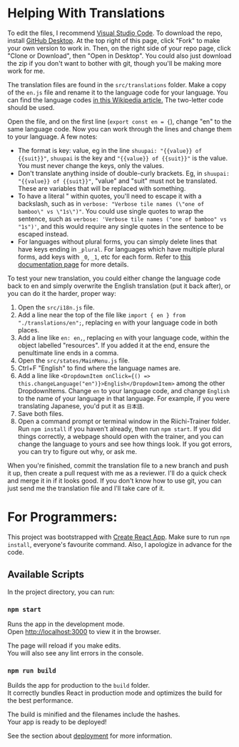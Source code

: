 # Helping With Translations

To edit the files, I recommend [Visual Studio Code](https://code.visualstudio.com/). To download the repo, install [GitHub Desktop](https://desktop.github.com/). At the top right of this page, click "Fork" to make your own version to work in. Then, on the right side of your repo page, click "Clone or Download", then "Open in Desktop". You could also just download the zip if you don't want to bother with git, though you'll be making more work for me.

The translation files are found in the `src/translations` folder. Make a copy of the `en.js` file and rename it to the language code for your language. You can find the language codes [in this Wikipedia article.](https://en.wikipedia.org/wiki/List_of_ISO_639-1_codes) The two-letter code should be used.

Open the file, and on the first line (`export const en = {`), change "en" to the same language code. Now you can work through the lines and change them to your language. A few notes:

* The format is key: value, eg in the line `shuupai: "{{value}} of {{suit}}"`, `shuupai` is the key and `"{{value}} of {{suit}}"` is the value. You must never change the keys, only the values.
* Don't translate anything inside of double-curly brackets. Eg, in `shuupai: "{{value}} of {{suit}}"`, "value" and "suit" must not be translated. These are variables that will be replaced with something.
* To have a literal " within quotes, you'll need to escape it with a backslash, such as in `verbose: "Verbose tile names (\"one of bamboo\" vs \"1s\")"`. You could use single quotes to wrap the sentence, such as `verbose: 'Verbose tile names ("one of bamboo" vs "1s")'`, and this would require any single quotes in the sentence to be escaped instead.
* For languages without plural forms, you can simply delete lines that have keys ending in `_plural`. For languages which have multiple plural forms, add keys with `_0`, `_1`, etc for each form. Refer to [this documentation page](https://www.i18next.com/translation-function/plurals) for more details.

To test your new translation, you could either change the language code back to en and simply overwrite the English translation (put it back after), or you can do it the harder, proper way:

1) Open the `src/i18n.js` file.
2) Add a line near the top of the file like `import { en } from "./translations/en";`, replacing `en` with your language code in both places.
3) Add a line like `en: en,`, replacing `en` with your language code, within the object labelled "resources". If you added it at the end, ensure the penultimate line ends in a comma.
4) Open the `src/states/MainMenu.js` file.
5) Ctrl+F "English" to find where the language names are.
6) Add a line like `<DropdownItem onClick={() => this.changeLanguage("en")}>English</DropdownItem>` among the other DropdownItems. Change `en` to your language code, and change `English` to the name of your language in that language. For example, if you were translating Japanese, you'd put it as `日本語`.
7) Save both files.
8) Open a command prompt or terminal window in the Riichi-Trainer folder. Run `npm install` if you haven't already, then run `npm start`. If you did things correctly, a webpage should open with the trainer, and you can change the language to yours and see how things look. If you got errors, you can try to figure out why, or ask me.

When you're finished, commit the translation file to a new branch and push it up, then create a pull request with me as a reviewer. I'll do a quick check and merge it in if it looks good. If you don't know how to use git, you can just send me the translation file and I'll take care of it.

# For Programmers:
This project was bootstrapped with [Create React App](https://github.com/facebook/create-react-app). Make sure to run `npm install`, everyone's favourite command. Also, I apologize in advance for the code.

## Available Scripts

In the project directory, you can run:

### `npm start`

Runs the app in the development mode.<br>
Open [http://localhost:3000](http://localhost:3000) to view it in the browser.

The page will reload if you make edits.<br>
You will also see any lint errors in the console.

### `npm run build`

Builds the app for production to the `build` folder.<br>
It correctly bundles React in production mode and optimizes the build for the best performance.

The build is minified and the filenames include the hashes.<br>
Your app is ready to be deployed!

See the section about [deployment](https://facebook.github.io/create-react-app/docs/deployment) for more information.
